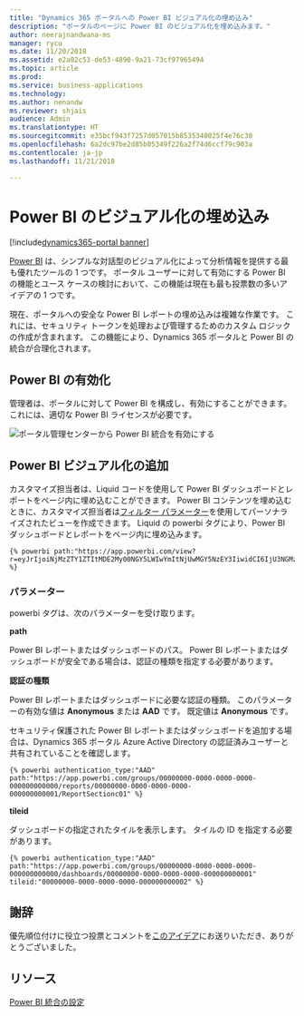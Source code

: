 ```yaml
---
title: "Dynamics 365 ポータルへの Power BI ビジュアル化の埋め込み"
description: "ポータルのページに Power BI のビジュアル化を埋め込みます。"
author: neerajnandwana-ms
manager: rycu
ms.date: 11/20/2018
ms.assetid: e2a02c53-de53-4890-9a21-73cf97965494
ms.topic: article
ms.prod: 
ms.service: business-applications
ms.technology: 
ms.author: nenandw
ms.reviewer: shjais
audience: Admin
ms.translationtype: HT
ms.sourcegitcommit: e35bcf943f7257d057015b8535340025f4e76c30
ms.openlocfilehash: 6a2dc97be2d85b05349f226a2f74d6ccf79c903a
ms.contentlocale: ja-jp
ms.lasthandoff: 11/21/2018

---
```

# <a name="embed-power-bi-visualizations"></a>Power BI のビジュアル化の埋め込み

[!include[dynamics365-portal banner](../../includes/dynamics365-portal.md)]

[Power BI](https://powerbi.microsoft.com) は、シンプルな対話型のビジュアル化によって分析情報を提供する最も優れたツールの 1 つです。 ポータル ユーザーに対して有効にする Power BI の機能とユース ケースの検討において、この機能は現在も最も投票数の多いアイデアの 1 つです。

現在、ポータルへの安全な Power BI レポートの埋め込みは複雑な作業です。 これには、セキュリティ トークンを処理および管理するためのカスタム ロジックの作成が含まれます。 この機能により、Dynamics 365 ポータルと Power BI の統合が合理化されます。 

## <a name="enable-power-bi"></a>Power BI の有効化

管理者は、ポータルに対して Power BI を構成し、有効にすることができます。 これには、適切な Power BI ライセンスが必要です。

![ポータル管理センターから Power BI 統合を有効にする](media/PBI_Admin_Center_EnablePBI.png "ポータル管理センターから Power BI 統合を有効にする")

## <a name="add-power-bi-visualization"></a>Power BI ビジュアル化の追加

カスタマイズ担当者は、Liquid コードを使用して Power BI ダッシュボードとレポートをページ内に埋め込むことができます。 Power BI コンテンツを埋め込むときに、カスタマイズ担当者は[フィルター パラメーター](https://docs.microsoft.com/power-bi/service-url-filters)を使用してパーソナライズされたビューを作成できます。 Liquid の powerbi タグにより、Power BI ダッシュボードとレポートをページ内に埋め込みます。

```
{% powerbi path:"https://app.powerbi.com/view?r=eyJrIjoiNjMzZTY1ZTItMDE2My00NGY5LWIwYmItNjUwMGY5NzEY3IiwidCI6IjU3NGMzZTU2LTQ5MjQtNDAwNC1hZDFhLWQ4NDI3ZTdkYjI0MSiOjZ9" %}
```

### <a name="parameters"></a>パラメーター

powerbi タグは、次のパラメーターを受け取ります。

**path**

Power BI レポートまたはダッシュボードのパス。 Power BI レポートまたはダッシュボードが安全である場合は、認証の種類を指定する必要があります。

**認証の種類**

Power BI レポートまたはダッシュボードに必要な認証の種類。 このパラメーターの有効な値は **Anonymous** または **AAD** です。 既定値は **Anonymous** です。

セキュリティ保護された Power BI レポートまたはダッシュボードを追加する場合は、Dynamics 365 ポータル Azure Active Directory の認証済みユーザーと共有されていることを確認します。 

```
{% powerbi authentication_type:"AAD" path:"https://app.powerbi.com/groups/00000000-0000-0000-0000-000000000000/reports/00000000-0000-0000-0000-000000000001/ReportSectionc01" %}
```

**tileid**

ダッシュボードの指定されたタイルを表示します。 タイルの ID を指定する必要があります。

```
{% powerbi authentication_type:"AAD" path:"https://app.powerbi.com/groups/00000000-0000-0000-0000-000000000000/dashboards/00000000-0000-0000-0000-000000000001" tileid:"00000000-0000-0000-0000-000000000002" %}
```




<!--
### Who uses this feature
This feature is intended for end users and customizers. A customizer must configure Power BI in a portal to use this feature.
### License required
For Power BI configuration and content authoring, customers or administrators will need an appropriate Power BI license.
### Setup required
This feature must be configured and enabled in a portal by an administrator. 
## Status
### Development status
Generally available
#### Target timeframe
October 2018
### Availability
Cloud
### Regional availability
This feature will be available globally. 
-->

## <a name="wed-like-to-thank"></a>謝辞

優先順位付けに役立つ投票とコメントを[このアイデア](https://experience.dynamics.com/ideas/idea/?ideaid=76fe3c62-62ea-e611-80c1-00155d460d59)にお送りいただき、ありがとうございました。

## <a name="resources"></a>リソース

[Power BI 統合の設定](https://docs.microsoft.com/en-us/dynamics365/customer-engagement/portals/set-up-power-bi-integration)

